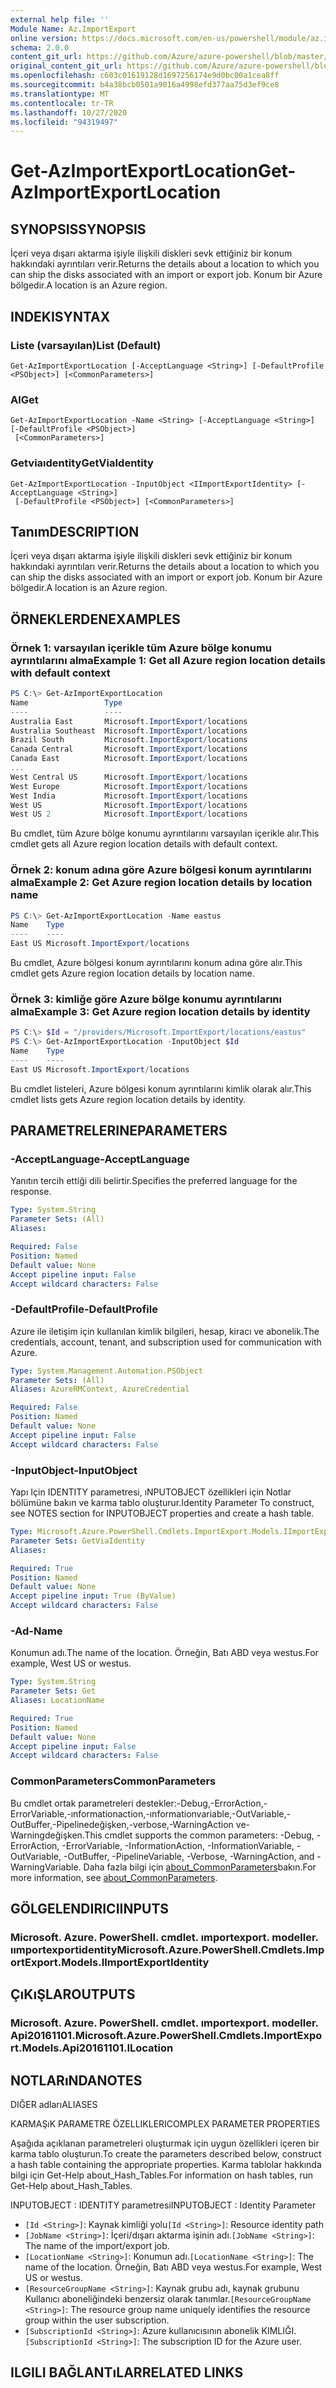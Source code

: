 ```yaml
---
external help file: ''
Module Name: Az.ImportExport
online version: https://docs.microsoft.com/en-us/powershell/module/az.importexport/get-azimportexportlocation
schema: 2.0.0
content_git_url: https://github.com/Azure/azure-powershell/blob/master/src/ImportExport/help/Get-AzImportExportLocation.md
original_content_git_url: https://github.com/Azure/azure-powershell/blob/master/src/ImportExport/help/Get-AzImportExportLocation.md
ms.openlocfilehash: c603c01619128d1697256174e9d0bc00a1cea8ff
ms.sourcegitcommit: b4a38bcb0501a9016a4998efd377aa75d3ef9ce8
ms.translationtype: MT
ms.contentlocale: tr-TR
ms.lasthandoff: 10/27/2020
ms.locfileid: "94319497"
---
```

# <span data-ttu-id="924be-101">Get-AzImportExportLocation</span><span class="sxs-lookup"><span data-stu-id="924be-101">Get-AzImportExportLocation</span></span>

## <span data-ttu-id="924be-102">SYNOPSIS</span><span class="sxs-lookup"><span data-stu-id="924be-102">SYNOPSIS</span></span>
<span data-ttu-id="924be-103">İçeri veya dışarı aktarma işiyle ilişkili diskleri sevk ettiğiniz bir konum hakkındaki ayrıntıları verir.</span><span class="sxs-lookup"><span data-stu-id="924be-103">Returns the details about a location to which you can ship the disks associated with an import or export job.</span></span>
<span data-ttu-id="924be-104">Konum bir Azure bölgedir.</span><span class="sxs-lookup"><span data-stu-id="924be-104">A location is an Azure region.</span></span>

## <span data-ttu-id="924be-105">INDEKI</span><span class="sxs-lookup"><span data-stu-id="924be-105">SYNTAX</span></span>

### <span data-ttu-id="924be-106">Liste (varsayılan)</span><span class="sxs-lookup"><span data-stu-id="924be-106">List (Default)</span></span>
```
Get-AzImportExportLocation [-AcceptLanguage <String>] [-DefaultProfile <PSObject>] [<CommonParameters>]
```

### <span data-ttu-id="924be-107">Al</span><span class="sxs-lookup"><span data-stu-id="924be-107">Get</span></span>
```
Get-AzImportExportLocation -Name <String> [-AcceptLanguage <String>] [-DefaultProfile <PSObject>]
 [<CommonParameters>]
```

### <span data-ttu-id="924be-108">Getviaıdentity</span><span class="sxs-lookup"><span data-stu-id="924be-108">GetViaIdentity</span></span>
```
Get-AzImportExportLocation -InputObject <IImportExportIdentity> [-AcceptLanguage <String>]
 [-DefaultProfile <PSObject>] [<CommonParameters>]
```

## <span data-ttu-id="924be-109">Tanım</span><span class="sxs-lookup"><span data-stu-id="924be-109">DESCRIPTION</span></span>
<span data-ttu-id="924be-110">İçeri veya dışarı aktarma işiyle ilişkili diskleri sevk ettiğiniz bir konum hakkındaki ayrıntıları verir.</span><span class="sxs-lookup"><span data-stu-id="924be-110">Returns the details about a location to which you can ship the disks associated with an import or export job.</span></span>
<span data-ttu-id="924be-111">Konum bir Azure bölgedir.</span><span class="sxs-lookup"><span data-stu-id="924be-111">A location is an Azure region.</span></span>

## <span data-ttu-id="924be-112">ÖRNEKLERDEN</span><span class="sxs-lookup"><span data-stu-id="924be-112">EXAMPLES</span></span>

### <span data-ttu-id="924be-113">Örnek 1: varsayılan içerikle tüm Azure bölge konumu ayrıntılarını alma</span><span class="sxs-lookup"><span data-stu-id="924be-113">Example 1: Get all Azure region location details with default context</span></span>
```powershell
PS C:\> Get-AzImportExportLocation
Name                 Type
----                 ----
Australia East       Microsoft.ImportExport/locations
Australia Southeast  Microsoft.ImportExport/locations
Brazil South         Microsoft.ImportExport/locations
Canada Central       Microsoft.ImportExport/locations
Canada East          Microsoft.ImportExport/locations
...
West Central US      Microsoft.ImportExport/locations
West Europe          Microsoft.ImportExport/locations
West India           Microsoft.ImportExport/locations
West US              Microsoft.ImportExport/locations
West US 2            Microsoft.ImportExport/locations
```

<span data-ttu-id="924be-114">Bu cmdlet, tüm Azure bölge konumu ayrıntılarını varsayılan içerikle alır.</span><span class="sxs-lookup"><span data-stu-id="924be-114">This cmdlet gets all Azure region location details with default context.</span></span>

### <span data-ttu-id="924be-115">Örnek 2: konum adına göre Azure bölgesi konum ayrıntılarını alma</span><span class="sxs-lookup"><span data-stu-id="924be-115">Example 2: Get Azure region location details by location name</span></span>
```powershell
PS C:\> Get-AzImportExportLocation -Name eastus
Name    Type
----    ----
East US Microsoft.ImportExport/locations
```

<span data-ttu-id="924be-116">Bu cmdlet, Azure bölgesi konum ayrıntılarını konum adına göre alır.</span><span class="sxs-lookup"><span data-stu-id="924be-116">This cmdlet gets Azure region location details by location name.</span></span>

### <span data-ttu-id="924be-117">Örnek 3: kimliğe göre Azure bölge konumu ayrıntılarını alma</span><span class="sxs-lookup"><span data-stu-id="924be-117">Example 3: Get Azure region location details by identity</span></span>
```powershell
PS C:\> $Id = "/providers/Microsoft.ImportExport/locations/eastus"
PS C:\> Get-AzImportExportLocation -InputObject $Id
Name    Type
----    ----
East US Microsoft.ImportExport/locations
```

<span data-ttu-id="924be-118">Bu cmdlet listeleri, Azure bölgesi konum ayrıntılarını kimlik olarak alır.</span><span class="sxs-lookup"><span data-stu-id="924be-118">This cmdlet lists gets Azure region location details by identity.</span></span>

## <span data-ttu-id="924be-119">PARAMETRELERINE</span><span class="sxs-lookup"><span data-stu-id="924be-119">PARAMETERS</span></span>

### <span data-ttu-id="924be-120">-AcceptLanguage</span><span class="sxs-lookup"><span data-stu-id="924be-120">-AcceptLanguage</span></span>
<span data-ttu-id="924be-121">Yanıtın tercih ettiği dili belirtir.</span><span class="sxs-lookup"><span data-stu-id="924be-121">Specifies the preferred language for the response.</span></span>

```yaml
Type: System.String
Parameter Sets: (All)
Aliases:

Required: False
Position: Named
Default value: None
Accept pipeline input: False
Accept wildcard characters: False
```

### <span data-ttu-id="924be-122">-DefaultProfile</span><span class="sxs-lookup"><span data-stu-id="924be-122">-DefaultProfile</span></span>
<span data-ttu-id="924be-123">Azure ile iletişim için kullanılan kimlik bilgileri, hesap, kiracı ve abonelik.</span><span class="sxs-lookup"><span data-stu-id="924be-123">The credentials, account, tenant, and subscription used for communication with Azure.</span></span>

```yaml
Type: System.Management.Automation.PSObject
Parameter Sets: (All)
Aliases: AzureRMContext, AzureCredential

Required: False
Position: Named
Default value: None
Accept pipeline input: False
Accept wildcard characters: False
```

### <span data-ttu-id="924be-124">-InputObject</span><span class="sxs-lookup"><span data-stu-id="924be-124">-InputObject</span></span>
<span data-ttu-id="924be-125">Yapı Için IDENTITY parametresi, ıNPUTOBJECT özellikleri için Notlar bölümüne bakın ve karma tablo oluşturur.</span><span class="sxs-lookup"><span data-stu-id="924be-125">Identity Parameter To construct, see NOTES section for INPUTOBJECT properties and create a hash table.</span></span>

```yaml
Type: Microsoft.Azure.PowerShell.Cmdlets.ImportExport.Models.IImportExportIdentity
Parameter Sets: GetViaIdentity
Aliases:

Required: True
Position: Named
Default value: None
Accept pipeline input: True (ByValue)
Accept wildcard characters: False
```

### <span data-ttu-id="924be-126">-Ad</span><span class="sxs-lookup"><span data-stu-id="924be-126">-Name</span></span>
<span data-ttu-id="924be-127">Konumun adı.</span><span class="sxs-lookup"><span data-stu-id="924be-127">The name of the location.</span></span>
<span data-ttu-id="924be-128">Örneğin, Batı ABD veya westus.</span><span class="sxs-lookup"><span data-stu-id="924be-128">For example, West US or westus.</span></span>

```yaml
Type: System.String
Parameter Sets: Get
Aliases: LocationName

Required: True
Position: Named
Default value: None
Accept pipeline input: False
Accept wildcard characters: False
```

### <span data-ttu-id="924be-129">CommonParameters</span><span class="sxs-lookup"><span data-stu-id="924be-129">CommonParameters</span></span>
<span data-ttu-id="924be-130">Bu cmdlet ortak parametreleri destekler:-Debug,-ErrorAction,-ErrorVariable,-ınformationaction,-ınformationvariable,-OutVariable,-OutBuffer,-Pipelinedeğişken,-verbose,-WarningAction ve-Warningdeğişken.</span><span class="sxs-lookup"><span data-stu-id="924be-130">This cmdlet supports the common parameters: -Debug, -ErrorAction, -ErrorVariable, -InformationAction, -InformationVariable, -OutVariable, -OutBuffer, -PipelineVariable, -Verbose, -WarningAction, and -WarningVariable.</span></span> <span data-ttu-id="924be-131">Daha fazla bilgi için [about_CommonParameters](http://go.microsoft.com/fwlink/?LinkID=113216)bakın.</span><span class="sxs-lookup"><span data-stu-id="924be-131">For more information, see [about_CommonParameters](http://go.microsoft.com/fwlink/?LinkID=113216).</span></span>

## <span data-ttu-id="924be-132">GÖLGELENDIRICI</span><span class="sxs-lookup"><span data-stu-id="924be-132">INPUTS</span></span>

### <span data-ttu-id="924be-133">Microsoft. Azure. PowerShell. cmdlet. ımportexport. modeller. ıımportexportidentity</span><span class="sxs-lookup"><span data-stu-id="924be-133">Microsoft.Azure.PowerShell.Cmdlets.ImportExport.Models.IImportExportIdentity</span></span>

## <span data-ttu-id="924be-134">ÇıKıŞLAR</span><span class="sxs-lookup"><span data-stu-id="924be-134">OUTPUTS</span></span>

### <span data-ttu-id="924be-135">Microsoft. Azure. PowerShell. cmdlet. ımportexport. modeller. Api20161101.</span><span class="sxs-lookup"><span data-stu-id="924be-135">Microsoft.Azure.PowerShell.Cmdlets.ImportExport.Models.Api20161101.ILocation</span></span>

## <span data-ttu-id="924be-136">NOTLARıNDA</span><span class="sxs-lookup"><span data-stu-id="924be-136">NOTES</span></span>

<span data-ttu-id="924be-137">DIĞER adları</span><span class="sxs-lookup"><span data-stu-id="924be-137">ALIASES</span></span>

<span data-ttu-id="924be-138">KARMAŞıK PARAMETRE ÖZELLIKLERI</span><span class="sxs-lookup"><span data-stu-id="924be-138">COMPLEX PARAMETER PROPERTIES</span></span>

<span data-ttu-id="924be-139">Aşağıda açıklanan parametreleri oluşturmak için uygun özellikleri içeren bir karma tablo oluşturun.</span><span class="sxs-lookup"><span data-stu-id="924be-139">To create the parameters described below, construct a hash table containing the appropriate properties.</span></span> <span data-ttu-id="924be-140">Karma tablolar hakkında bilgi için Get-Help about_Hash_Tables.</span><span class="sxs-lookup"><span data-stu-id="924be-140">For information on hash tables, run Get-Help about_Hash_Tables.</span></span>


<span data-ttu-id="924be-141">INPUTOBJECT <IImportExportIdentity> : IDENTITY parametresi</span><span class="sxs-lookup"><span data-stu-id="924be-141">INPUTOBJECT <IImportExportIdentity>: Identity Parameter</span></span>
  - <span data-ttu-id="924be-142">`[Id <String>]`: Kaynak kimliği yolu</span><span class="sxs-lookup"><span data-stu-id="924be-142">`[Id <String>]`: Resource identity path</span></span>
  - <span data-ttu-id="924be-143">`[JobName <String>]`: İçeri/dışarı aktarma işinin adı.</span><span class="sxs-lookup"><span data-stu-id="924be-143">`[JobName <String>]`: The name of the import/export job.</span></span>
  - <span data-ttu-id="924be-144">`[LocationName <String>]`: Konumun adı.</span><span class="sxs-lookup"><span data-stu-id="924be-144">`[LocationName <String>]`: The name of the location.</span></span> <span data-ttu-id="924be-145">Örneğin, Batı ABD veya westus.</span><span class="sxs-lookup"><span data-stu-id="924be-145">For example, West US or westus.</span></span>
  - <span data-ttu-id="924be-146">`[ResourceGroupName <String>]`: Kaynak grubu adı, kaynak grubunu Kullanıcı aboneliğindeki benzersiz olarak tanımlar.</span><span class="sxs-lookup"><span data-stu-id="924be-146">`[ResourceGroupName <String>]`: The resource group name uniquely identifies the resource group within the user subscription.</span></span>
  - <span data-ttu-id="924be-147">`[SubscriptionId <String>]`: Azure kullanıcısının abonelik KIMLIĞI.</span><span class="sxs-lookup"><span data-stu-id="924be-147">`[SubscriptionId <String>]`: The subscription ID for the Azure user.</span></span>

## <span data-ttu-id="924be-148">ILGILI BAĞLANTıLAR</span><span class="sxs-lookup"><span data-stu-id="924be-148">RELATED LINKS</span></span>

